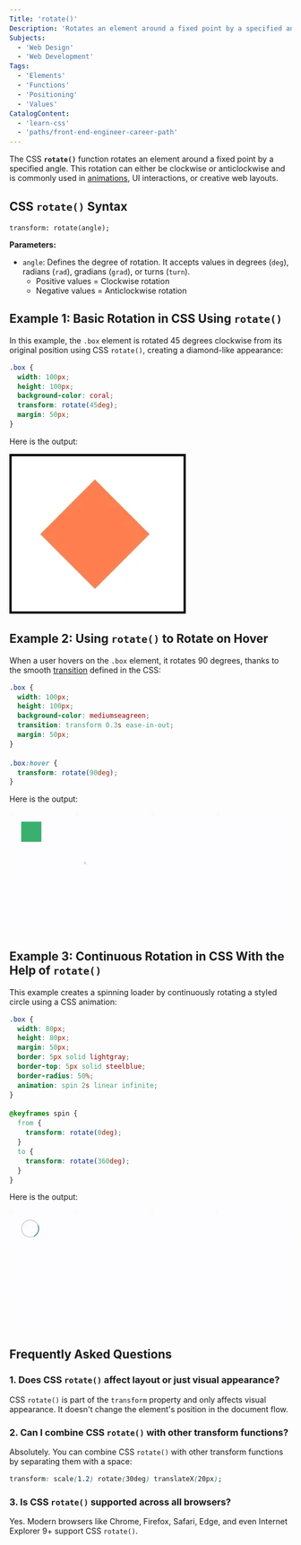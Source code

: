 ```yaml
---
Title: 'rotate()'
Description: 'Rotates an element around a fixed point by a specified angle.'
Subjects:
  - 'Web Design'
  - 'Web Development'
Tags:
  - 'Elements'
  - 'Functions'
  - 'Positioning'
  - 'Values'
CatalogContent:
  - 'learn-css'
  - 'paths/front-end-engineer-career-path'
---
```


The CSS **`rotate()`** function rotates an element around a fixed point by a specified angle. This rotation can either be clockwise or anticlockwise and is commonly used in [animations](https://www.codecademy.com/resources/docs/css/animations), UI interactions, or creative web layouts.

## CSS `rotate()` Syntax

```pseudo
transform: rotate(angle);
```

**Parameters:**

- `angle`: Defines the degree of rotation. It accepts values in degrees (`deg`), radians (`rad`), gradians (`grad`), or turns (`turn`).
  - Positive values = Clockwise rotation
  - Negative values = Anticlockwise rotation

## Example 1: Basic Rotation in CSS Using `rotate()`

In this example, the `.box` element is rotated 45 degrees clockwise from its original position using CSS `rotate()`, creating a diamond-like appearance:

```css
.box {
  width: 100px;
  height: 100px;
  background-color: coral;
  transform: rotate(45deg);
  margin: 50px;
}
```

Here is the output:

![A box rotated 45 degrees clockwise from its original position, creating a diamond-like appearance](https://raw.githubusercontent.com/Codecademy/docs/main/media/css-rotate-1.jpg)

## Example 2: Using `rotate()` to Rotate on Hover

When a user hovers on the `.box` element, it rotates 90 degrees, thanks to the smooth [transition](https://www.codecademy.com/resources/docs/css/transition) defined in the CSS:

```css
.box {
  width: 100px;
  height: 100px;
  background-color: mediumseagreen;
  transition: transform 0.3s ease-in-out;
  margin: 50px;
}

.box:hover {
  transform: rotate(90deg);
}
```

Here is the output:

![A box which rotates 90 degrees on hover](https://raw.githubusercontent.com/Codecademy/docs/main/media/css-rotate-2.gif)

## Example 3: Continuous Rotation in CSS With the Help of `rotate()`

This example creates a spinning loader by continuously rotating a styled circle using a CSS animation:

```css
.box {
  width: 80px;
  height: 80px;
  margin: 50px;
  border: 5px solid lightgray;
  border-top: 5px solid steelblue;
  border-radius: 50%;
  animation: spin 2s linear infinite;
}

@keyframes spin {
  from {
    transform: rotate(0deg);
  }
  to {
    transform: rotate(360deg);
  }
}
```

Here is the output:

![A spinning loader](https://raw.githubusercontent.com/Codecademy/docs/main/media/css-rotate-3.gif)

## Frequently Asked Questions

### 1. Does CSS `rotate()` affect layout or just visual appearance?

CSS `rotate()` is part of the `transform` property and only affects visual appearance. It doesn't change the element's position in the document flow.

### 2. Can I combine CSS `rotate()` with other transform functions?

Absolutely. You can combine CSS `rotate()` with other transform functions by separating them with a space:

```css
transform: scale(1.2) rotate(30deg) translateX(20px);
```

### 3. Is CSS `rotate()` supported across all browsers?

Yes. Modern browsers like Chrome, Firefox, Safari, Edge, and even Internet Explorer 9+ support CSS `rotate()`.
